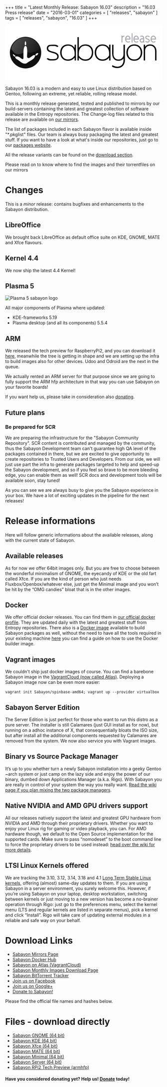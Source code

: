 +++
title = "Latest Monthly Release: Sabayon 16.03"
description = "16.03 Press release"
date = "2016-03-01"
categories = [ "releases", "sabayon" ]
tags = [
"releases",
"sabayon",
"16.03"
]
+++

![Sabayon Press release](/img/press-header-roll_0.png)

Sabayon 16.03 is a modern and easy to use Linux distribution based on Gentoo,
following an extreme, yet reliable, rolling release model.

This is a monthly release generated,
tested and published to mirrors by our build-servers containing
the latest and greatest collection of software available
in the Entropy repositories.
The Change-log files related to this release are available on
[our mirrors](http://dl.sabayon.org/iso/monthly/ChangeLogs/).

The list of packages included in each Sabayon flavor is available inside
"*.pkglist" files.
Our team is always busy packaging the latest and greatest stuff.
If you want to have a look at what's inside our repositories,
just go to our [packages website](https://packages.sabayon.org/).

All the release variants can be found on the [download section](/download).

Please read on to know where to find the images and
their torrentfiles on our mirrors

# Changes

This is a *minor* release:
contains bugfixes and enhancements to the Sabayon distribution.

## LibreOffice

We brought back LibreOffice as default office suite on KDE,
GNOME, MATE and Xfce flavours.

## Kernel 4.4

We now ship the latest 4.4 Kernel!

## Plasma 5

![Plasma 5 sabayon logo](https://joostruis.files.wordpress.com/2015/09/plasma_sab.png?w=582&h=217)

All major components of Plasma where updated:

* KDE-frameworks 5.19
* Plasma desktop (and all its components) 5.5.4

## ARM

We released the tech preview for RaspberryPi2, and you can download it
[here](http://blog.mudler.pm/2016/01/tech-preview-sabayon-on-raspberrypi2.html),
meanwhile the tree is getting in shape and
we are setting up the infra to build images also for other devices.
Udoo and Odroid are the next in the queue.

We actually rented an ARM server for that purpose
since we are going to fully support the ARM hfp architecture in that way
you can use Sabayon on your favorite boards!

If you want help us,
please take in consideration also [donating](/donate).

## Future plans

### Be prepared for SCR

We are preparing the infrastructure for the "Sabayon Community Repository".
SCR content is contributed and managed by the community,
thus the Sabayon Development team can't guarantee high QA level
of the packages contained in there,
but we are excited to give opportunity to create repositories to
Trusted Users and Developers.
From our side, we will just use part the infra to generate packages
targeted to help and speed-up the Sabayon development,
and so if you feel so brave to be more bleeding edge,
you can enable them as well!
SCR docs and development tools will be available soon, stay tuned!

As you can see we are always busy to give you the Sabayon experience
in your box.
We have a lot of exciting updates in the pipeline for the next releases!

# Release informations

Here will follow generic informations about the available releases,
along with the current state of Sabayon.

## Available releases

As for now we offer 64bit images only.
But you are free to choose between the wonderful minimalism of GNOME,
the eyecandy of KDE or the old fart called Xfce.
If you are the kind of person who just needs Fluxbox/Openbox/whatever else,
just get the Minimal image and you won’t be hit
by the “OMG candies” bloat that is in the other images.

## Docker

We offer official docker releases. You can find them in
[our official docker profile](https://hub.docker.com/r/sabayon).
They are updated daily with the latest and greatest stuff from
Entropy repositories.
There also is a [Docker image](https://hub.docker.com/r/sabayon/builder-amd64/)
available to build Sabayon packages as well,
without the need to have all the tools required in your existing machine
[here](http://blog.mudler.pm/2015/11/part-1-building-gentoo-and-sabayon.html)
you can find a guide on how to use the Docker builder image.

## Vagrant images

We couldn't ship just docker images of course.
You can find a barebone Sabayon image in the
[VagrantCloud (now called Atlas)](https://atlas.hashicorp.com/Sabayon/boxes/spinbase-amd64).
Deploying a Sabayon image now can be even more easier:

    vagrant init Sabayon/spinbase-amd64; vagrant up --provider virtualbox


## Sabayon Server Edition

The Server Edition is just perfect for those who want to run this distro
as a pure server.
The installer is still Calamares (just GUI install as for now),
but running on a adhoc instance of X, that consequentially bloats the ISO size,
but after install all the additional components requested by Calamares
are removed from the system. We now also service you with Vagrant images.

## Binary vs Source Package Manager

It’s up to you whether turn a newly Sabayon installation into
a geeky Gentoo ~arch system or just camp on the lazy side and
enjoy the power of our binary, dumbed down Applications Manager (a.k.a. Rigo).
With Sabayon you are really in control of your system the way you really want.
[Read the wiki page if you plan mixing the two package managers](https://wiki.sabayon.org/index.php?title=HOWTO:_Safely_mix_Entropy_and_Portage).

## Native NVIDIA and AMD GPU drivers support

All our releases natively support the latest and greatest GPU hardware
from NVIDIA and AMD through their proprietary drivers.
Whether you want to enjoy your Linux rig for gaming or video playback, you can.
For AMD hardware though,
we default to the Open Source implementation for the supported cards.
Make sure to pass “nomodeset” to the boot command line
to force the proprietary drivers to be used instead:
[head over the wiki for more details](https://wiki.sabayon.org/index.php?title=HOWTO:_Get_AMD/ATI_or_Nvidia_Video_Cards_working_in_Sabayon#AMD_-_Open_Source_to_FGLRX).

## LTSI Linux Kernels offered

We are tracking the 3.10, 3.12, 3.14, 3.18 and 4.1
[Long Term Stable Linux kernels](http://ltsi.linuxfoundation.org/what-is-ltsi),
offering (almost) same-day updates to them.
If you are using Sabayon in a server environment, you surely welcome this.
However, if you’re using Sabayon on your laptop, desktop workstation,
switching between kernels or just moving to a new version has become
a no-brainer operation through Rigo: just go to the preferences menu,
select the kernel menu (LTS and regular kernels are listed in separate menus),
pick a kernel and click “Install”. Rigo will take care of
updating external modules in a reliable and safe way on your behalf.

# Download Links

* [Sabayon Mirrors Page](/mirrors)
* [Sabayon Docker Hub](https://hub.docker.com/r/sabayon)
* [Sabayon on Atlas (VagrantCloud)](https://atlas.hashicorp.com/Sabayon/boxes/spinbase-amd64)
* [Sabayon Monthly Images Download Page](http://dl.sabayon.org/iso/monthly/monthly.html)
* [Sabayon BitTorrent Tracker](http://torrents.sabayon.org/)
* [Join us on Facebook](https://www.facebook.com/groups/36125411841)
* [Join us on Google+](https://plus.google.com/+sabayon)
* [Donate to Sabayon!](http://www.sabayon.org/donate)

Please find the official file names and hashes below.

# Files - download directly

* [Sabayon GNOME (64 bit)](http://dl.sabayon.org/iso/monthly/Sabayon_Linux_16.03_amd64_GNOME.iso)
* [Sabayon KDE (64 bit)](http://dl.sabayon.org/iso/monthly/Sabayon_Linux_16.03_amd64_KDE.iso)
* [Sabayon Xfce (64 bit)](http://dl.sabayon.org/iso/monthly/Sabayon_Linux_16.03_amd64_Xfce.iso)
* [Sabayon MATE (64 bit)](http://dl.sabayon.org/iso/monthly/Sabayon_Linux_16.03_amd64_MATE.iso)
* [Sabayon Minimal (64 bit)](http://dl.sabayon.org/iso/monthly/Sabayon_Linux_16.03_amd64_Minimal.iso)
* [Sabayon Server (64 bit)](http://dl.sabayon.org/iso/monthly/Sabayon_Linux_16.03_amd64_Server.iso)
* [Sabayon RPi2 Tech Preview  (armhfp)](http://dl.sabayon.org/http://mirror2.mirror.garr.it/mirrors/sabayonlinux/testing/Sabayon_Linux_16_armv7l_Raspberry_Pi2_Base_8GB.img.xz)

#### Have you considered donating yet? Help us! [Donate](/donate) today!

